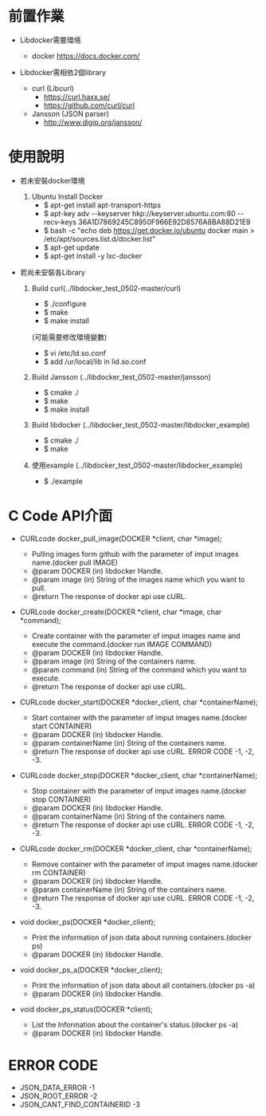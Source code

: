# 前置作業 #

- Libdocker需要環境
	- docker 
		https://docs.docker.com/

- Libdocker需相依2個library
	- curl (Libcurl)
		- https://curl.haxx.se/
		- https://github.com/curl/curl
	- Jansson (JSON parser)
		- http://www.digip.org/jansson/

# 使用說明 #

- 若未安裝docker環境
	1. Ubuntu Install Docker
		- $ apt-get install apt-transport-https
		- $ apt-key adv --keyserver hkp://keyserver.ubuntu.com:80 --recv-keys 36A1D7869245C8950F966E92D8576A8BA88D21E9
		- $ bash -c "echo deb https://get.docker.io/ubuntu docker main > /etc/apt/sources.list.d/docker.list"
		- $ apt-get update
		- $ apt-get install -y lxc-docker

- 若尚未安裝各Library
	1. Build curl(../libdocker_test_0502-master/curl)
		- $ ./configure
		- $ make
		- $ make install

		(可能需要修改環境變數)
		- $ vi /etc/ld.so.conf
		- $ add /ur/local/lib in lid.so.conf

	2. Build Jansson  (../libdocker_test_0502-master/jansson)
		- $ cmake ./
		- $ make
		- $ make install
		
	3. Build libdocker (../libdocker_test_0502-master/libdocker_example)
		- $ cmake ./
		- $ make
		
	4. 使用example (../libdocker_test_0502-master/libdocker_example)
		- $ ./example
	
# C Code API介面 #

- CURLcode docker_pull_image(DOCKER *client, char *image);
	- Pulling images form github with the parameter of imput images name.(docker pull IMAGE)
	- @param DOCKER (in) libdocker Handle.
	- @param image (in) String of the images name which you want to pull.
	- @return The response of docker api use cURL.

- CURLcode docker_create(DOCKER *client, char *image, char *command);
	- Create container with the parameter of imput images name and execute the command.(docker run IMAGE COMMAND)
	- @param DOCKER (in) libdocker Handle.
	- @param image (in) String of the containers name.
	- @param command (in) String of the command which you want to execute.
	- @return The response of docker api use cURL.

- CURLcode docker_start(DOCKER *docker_client, char *containerName);
	- Start container with the parameter of imput images name.(docker start CONTAINER)
	- @param DOCKER (in) libdocker Handle.
	- @param containerName (in) String of the containers name.
	- @return The response of docker api use cURL. ERROR CODE -1, -2, -3.

- CURLcode docker_stop(DOCKER *docker_client, char *containerName);
	- Stop container with the parameter of imput images name.(docker stop CONTAINER)
	- @param DOCKER (in) libdocker Handle.
	- @param containerName (in) String of the containers name.
	- @return The response of docker api use cURL. ERROR CODE -1, -2, -3.

- CURLcode docker_rm(DOCKER *docker_client, char *containerName);
	- Remove container with the parameter of imput images name.(docker rm CONTAINER)
	- @param DOCKER (in) libdocker Handle.
	- @param containerName (in) String of the containers name.
	- @return The response of docker api use cURL. ERROR CODE -1, -2, -3.

- void docker_ps(DOCKER *docker_client);
	- Print the information of json data about running containers.(docker ps)
	- @param DOCKER (in) libdocker Handle.

- void docker_ps_a(DOCKER *docker_client);
	- Print the information of json data about all containers.(docker ps -a)
	- @param DOCKER (in) libdocker Handle.

- void docker_ps_status(DOCKER *client);
	- List the Information about the container's status.(docker ps -a)
	- @param DOCKER (in) libdocker Handle.

# ERROR CODE #
- JSON_DATA_ERROR	 	 		-1
- JSON_ROOT_ERROR		 		-2
- JSON_CANT_FIND_CONTAINERID  			-3
